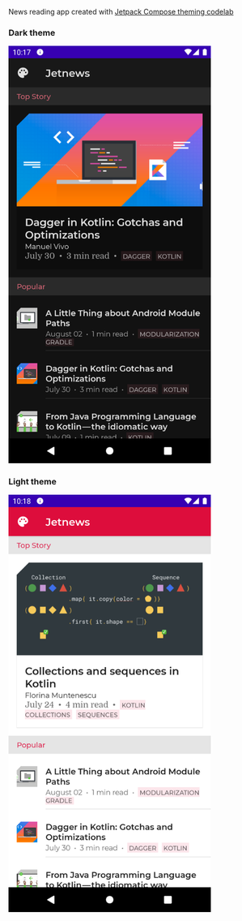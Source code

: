 News reading app created with [Jetpack Compose theming codelab](https://developer.android.com/codelabs/jetpack-compose-theming)

### Dark theme
<img src="images/dark.png" alt="App screenshot - dark theme" width="400"/>

### Light theme
<img src="images/light.png" alt="App screenshot - light theme" width="400"/>